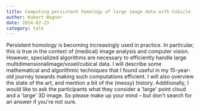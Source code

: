 ```yaml
---
title: Computing persistent homology of large image data with Cubicle
author: Hubert Wagner
date: 2024-02-23
category: talk
---
```

Persistent homology is becoming increasingly used in practice. In particular, this is true in the context of (medical) image analysis and computer vision. However, specialized algorithms are necessary to efficiently handle large multidimensionalimage/voxel/cubical data. I will describe some mathematical and algorithmic techniques that I found useful in my 15-year-old journey towards making such computations efficient. I will also overview the state of the art, and mention a bit of the (messy) history. Additionally, I would like to ask the participants what they consider a 'large' point cloud and a 'large' 3D image. So please make up your mind – but don't search for an answer if you're not sure.
